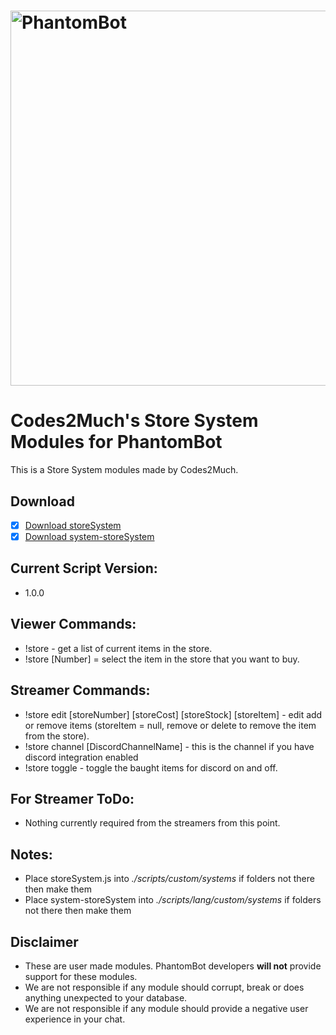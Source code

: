 # <img alt="PhantomBot" src="https://phantombot.tv/img/new-logo-dark-v2.png" width="600px"/>

# Codes2Much's Store System Modules for PhantomBot
This is a Store System modules made by Codes2Much.

## Download
- [x] [Download storeSystem](https://raw.githubusercontent.com/Codes2Much/Phantombot-Custom-Scripts/master/english/custom/systems/storeSystem/storeSystem.js "storeSystem")
- [x] [Download system-storeSystem](https://raw.githubusercontent.com/Codes2Much/Phantombot-Custom-Scripts/master/lang/english/custom/systems/system-storeSystem.js "system-storeSystem")

## Current Script Version:
- 1.0.0

## Viewer Commands:
- !store - get a list of current items in the store.
- !store [Number] = select the item in the store that you want to buy.

## Streamer Commands:
- !store edit [storeNumber] [storeCost] [storeStock] [storeItem] - edit add or remove items (storeItem = null, remove or delete to remove the item from the store).
- !store channel [DiscordChannelName] - this is the channel if you have discord integration enabled
- !store toggle - toggle the baught items for discord on and off.

## For Streamer ToDo:
- Nothing currently required from the streamers from this point.

## Notes:
- Place storeSystem.js into *./scripts/custom/systems* if folders not there then make them
- Place system-storeSystem into *./scripts/lang/custom/systems* if folders not there then make them

## Disclaimer
- These are user made modules. PhantomBot developers **will not** provide support for these modules.
- We are not responsible if any module should corrupt, break or does anything unexpected to your database.
- We are not responsible if any module should provide a negative user experience in your chat.
